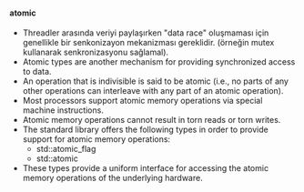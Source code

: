 #### atomic

- Threadler arasında veriyi paylaşırken "data race" oluşmaması için genellikle bir senkonizayon mekanizması gereklidir. (örneğin mutex kullanarak senkronizasyonu sağlamal).
- Atomic types are another mechanism for providing synchronized access to data.
- An operation that is indivisible is said to be atomic (i.e., no parts of any other operations can interleave with any part of an atomic operation).
- Most processors support atomic memory operations via special machine instructions.
- Atomic memory operations cannot result in torn reads or torn writes.
- The standard library offers the following types in order to provide support for atomic memory operations:
    - std::atomic_flag
    - std::atomic
- These types provide a uniform interface for accessing the atomic memory operations of the underlying hardware.
